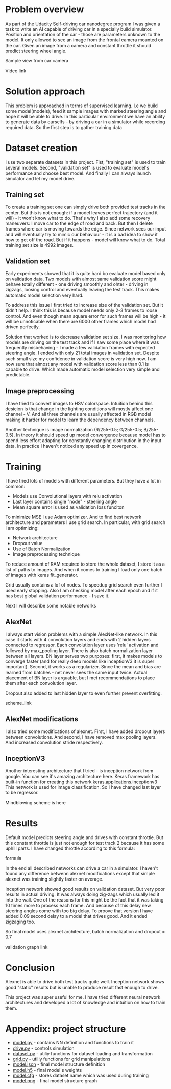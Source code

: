 # Problem overview
As part of the Udacity Self-driving car nanodegree program I was given a task to write an AI capable of driving car in a specially build simulator. Position and orientation of the car - those are parameters unknown to the model. It only allowed to see an image from the frontal camera mounted on the car. Given an image from a camera and constant throttle it should predict steering wheel angle. 

Sample view from car camera

Video link

# Solution approach
This problem is approached in terms of supervised learning. I.e we build some model(models), feed it sample images with marked steering angle and hope it will be able to drive. In this particular environment we have an ability to generate data by ourselfs - by driving a car in a simulator while recording required data. So the first step is to gather training data

# Dataset creation
I use two separate datasets in this project. Fist, "training set" is used to train several models. Second, "validation set" is used to evaluate model's performance and choose best model. And finally I can always launch simulator and let my model drive.

## Training set
To create a training set one can simply drive both provided test tracks in the center. But this is not enough: if a model leaves perfect trajectory (and it will) - it won't know what to do. That's why I also add some recovery maneuvers:
I move car to the edge of road and back. But then I delete frames where car is moving towards the edge. Since network sees our input and will eventually try to mimic our behaviour - it is a bad idea to show it how to get off the road. But if it happens - model will know what to do. Total training set size is 4992 images.

## Validation set
Early experiments showed that it is quite hard bo evaluate model based only on validation data. Two models with almost same validation score might behave totally different - one driving smoothly and ohter - driving in zigzags, loosing control and eventually leaving the test track. This makes automatic model selection very hard. 

To address this issue I first tried to increase size of the validation set. But it didn't help. I think this is because model needs only 2-3 frames to loose control. And even though mean square error for such frames will be high - it will be unnoticable when there are 6000 other frames which model had driven perfectly.

Solution that worked is to decrease validation set size. I was monitoring how models are driving on the test track and if I saw some place where it was frequently misbehaving - I made a few validation frames with expected steering angle. 
I ended with only 21 total images in validation set. Despite such small size my confidence in validation score is very high now. I am now sure that almost any model with validation score less than 0.1 is capable to drive. Which made automatic model selection very simple and predictable.

## Image preprocessing
I have tried to convert images to HSV colorspace. Intuition behind this desicion is that change in the lighting conditions will mostly affect one channel - V. And all three channels are usually affected in RGB model making it harder for model to learn the dependency between channels. 

Another technique is image normalization (R/255-0.5; G/255-0.5; B/255-0.5). In theory it should speed up model convergence because model has to spend less effort adapting for constantly changing distribution in the input data. In practice I haven't noticed any speed up in covergence.

# Training
I have tried lots of models with different parameters. But they have a lot in common:
- Models use Convolutional layers with relu activation
- Last layer contains single "node" - steering angle
- Mean square error is used as validation loss funciton

To minimize MSE I use Adam optimizer. And to find best network architecture and parameters I use grid search. In particular, with grid search I am optimizing:
- Network architecture
- Dropout value
- Use of Batch Normalization
- Image preprocessing technique

To reduce amount of RAM required to store the whole dataset, I store it as a list of paths to images. And when it comes to training I load only one batch of images with keras fit_generator.

Grid usually contains a lof of nodes. To speedup grid search even further I used early stopping. Also I am checking model after each epoch and if it has best global validation performance - I save it.

Next I will describe some notable networks

## AlexNet
I always start vision problems with a simple AlexNet-like network. In this case it starts with 4 convolution layers and ends with 2 hidden layers connected to regressor. Each convolution layer uses 'relu' activation and followed by max_pooling layer. There is also batch normalization layer between all layers. BN layer serves two purposes: first, it makes models to converge faster (and for really deep models like inceptionV3 it is super important). Second, it works as a regularizer. Since the mean and bias are learned from batches - net never sees the same input twice. Actual placement of BN layer is arguable, but I met recommendations to place them after each convolution layer.

Dropout also added to last hidden layer to even further prevent overfitting.

scheme_link

## AlexNet modifications
I also tried some modifications of alexnet. First, I have added dropout layers between convolutions. And second, I have removed max pooling layers. And increased convolution stride respectively.

## InceptionV3
Another interesting architecture that I tried - is inception network from google. You can see it's amazing architecture here. Keras framework has built-in function for creating this network keras.applications.inceptionv3
This network is used for image classification. So I have changed last layer to be regressor.

Mindblowing scheme is here

# Results
Default model predicts steering angle and drives with constant throttle. But this constant throttle is just not enough for test track 2 because it has some uphill parts. I have changed throttle according to this formula:

formula

In the end all described networks can drive a car in a simulator. I haven't found any difference betwenn alexnet modifications except that simple alexnet was training slightly faster on average.

Inception network showed good results on validation dataset. But very poor results in actual driving. It was always doing zig-zags which usually led it into the wall. One of the reasons for this might be the fact that it was taking 10 times more to process each frame. And because of this delay new steering angles come with too big delay. To proove that version I have added 0.09 second delay to a model that drives good. And it ended zigzaging too.

So final model uses alexnet architecture, batch normalization and dropout = 0.7

validation graph link

# Conclusion
Alexnet is able to drive both test tracks quite well. Inception network shows good "static" results but is unable to produce result fast enough to drive. 

This project was super useful for me. I have tried different neural network architectures and developed a lot of knowledge and intuition on how to train them.


# Appendix: project structure
* [model.py](model.py) - contains NN definition and functions to train it
* [drive.py](drive.py) - controls simulation
* [dataset.py](dataset.py) - utiliy functions for dataset loading and transformation
* [grid.py](grid.py) - utiliy functions for grid manipulations
* [model.json](model.json) - final model structure definition
* [model.h5](model.h5) - final model's weights
* [model.cfg](model.cfg) - stores dataset name which was used during training
* [model.png](model.png) - final model structure graph
